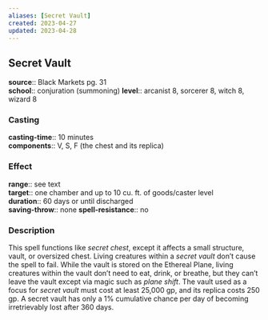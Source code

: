 ```yaml
---
aliases: [Secret Vault]
created: 2023-04-27
updated: 2023-04-28
---
```


## Secret Vault

**source**:: Black Markets pg. 31  
**school**:: conjuration (summoning)
**level**:: arcanist 8, sorcerer 8, witch 8, wizard 8

### Casting

**casting-time**:: 10 minutes  
**components**:: V, S, F (the chest and its replica)

### Effect

**range**:: see text  
**target**:: one chamber and up to 10 cu. ft. of goods/caster level  
**duration**:: 60 days or until discharged  
**saving-throw**:: none
**spell-resistance**:: no

### Description

This spell functions like *secret chest*, except it affects a small structure, vault, or oversized chest. Living creatures within a *secret vault* don’t cause the spell to fail. While the vault is stored on the Ethereal Plane, living creatures within the vault don’t need to eat, drink, or breathe, but they can’t leave the vault except via magic such as *plane shift*. The vault used as a focus for *secret vault* must cost at least 25,000 gp, and its replica costs 250 gp. A secret vault has only a 1% cumulative chance per day of becoming irretrievably lost after 360 days.
